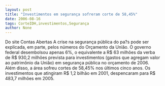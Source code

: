 ```yaml
---
layout: post
title: "Investimentos em segurança sofreram corte de 58,45%"
date: 2006-08-16
tags: CorteIDH,investimentos,Segurança
author: None
---
```


Do site Contas Abertas
A crise na segurança pública do pa?s pode ser explicada, em parte, pelos números do Orçamento da União. O governo federal desembolsou apenas 6%, o equivalente a R$ 63 milhões da verba de R$ 930,2 milhões prevista para investimentos (gastos que agregam valor ao patrimônio da União) em segurança pública no orçamento de 2006. Além disso, a área sofreu cortes de 58,45% nos últimos cinco anos. Os investimentos que atingiram R$ 1,2 bilhão em 2001, despencaram para R$ 483,7 milhões em 2005. 